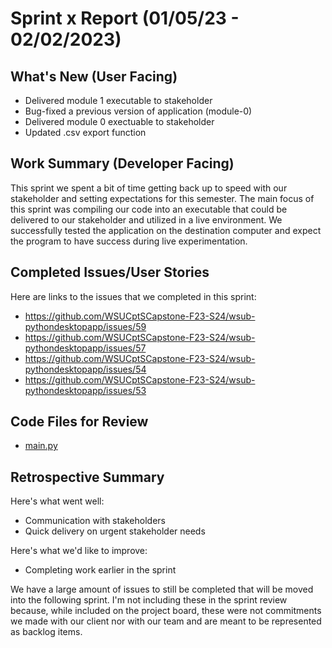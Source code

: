# Sprint x Report (01/05/23 - 02/02/2023)

## What's New (User Facing)
 * Delivered module 1 executable to stakeholder
 * Bug-fixed a previous version of application (module-0)
 * Delivered module 0 exectuable to stakeholder
 * Updated .csv export function


## Work Summary (Developer Facing)
This sprint we spent a bit of time getting back up to speed with our stakeholder and setting expectations for this semester. The main focus of this sprint was compiling our code into an executable that could be delivered to our stakeholder and utilized in a live environment. We successfully tested the application on the destination computer and expect the program to have success during live experimentation. 


## Completed Issues/User Stories
Here are links to the issues that we completed in this sprint:
 * https://github.com/WSUCptSCapstone-F23-S24/wsub-pythondesktopapp/issues/59
 * https://github.com/WSUCptSCapstone-F23-S24/wsub-pythondesktopapp/issues/57
 * https://github.com/WSUCptSCapstone-F23-S24/wsub-pythondesktopapp/issues/54
 * https://github.com/WSUCptSCapstone-F23-S24/wsub-pythondesktopapp/issues/53



## Code Files for Review
 * [main.py](https://github.com/WSUCptSCapstone-F23-S24/wsub-pythondesktopapp/blob/master/application/mainUI/main.py)


## Retrospective Summary
Here's what went well:
  * Communication with stakeholders
  * Quick delivery on urgent stakeholder needs
 
Here's what we'd like to improve:
  * Completing work earlier in the sprint

We have a large amount of issues to still be completed that will be moved into the following sprint. I'm not including these in the sprint review because, while included on the project board, these were not commitments we made with our client nor with our team and are meant to be represented as backlog items. 
  